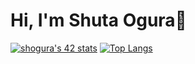 # Hi, I'm Shuta Ogura👋
[![shogura's 42 stats](https://badge42.vercel.app/api/v2/cl2ofdsby009209jjxabu88cu/stats?cursusId=21&coalitionId=undefined)](https://github.com/JaeSeoKim/badge42)
[![Top Langs](https://github-readme-stats.vercel.app/api/top-langs/?username=Shuta-syd&layout=compact)](https://github.com/anuraghazra/github-readme-stats)
